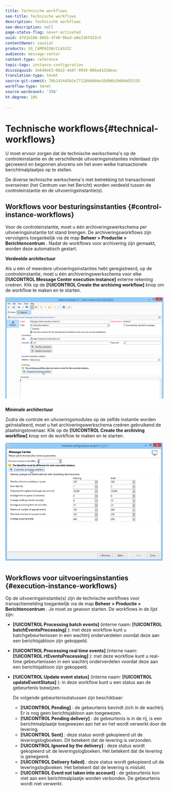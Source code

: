 ```yaml
---
title: Technische workflows
seo-title: Technische workflows
description: Technische workflows
seo-description: null
page-status-flag: never-activated
uuid: dfd1b180-86b5-4740-9bad-a0e210f433c5
contentOwner: sauviat
products: SG_CAMPAIGN/CLASSIC
audience: message-center
content-type: reference
topic-tags: instance-configuration
discoiquuid: 2e648e63-06d2-4e8f-9934-066a41d18eac
translation-type: tm+mt
source-git-commit: 70b143445b2e77128b9404e35d96b39694d55335
workflow-type: tm+mt
source-wordcount: '358'
ht-degree: 10%

---
```



# Technische workflows{#technical-workflows}

U moet ervoor zorgen dat de technische werkschema&#39;s op de controleinstantie en de verschillende uitvoeringsinstanties inderdaad zijn gecreeerd en begonnen alvorens om het even welke transactionele berichtmalplaatjes op te stellen.

De diverse technische werkschema&#39;s met betrekking tot transactioneel overseinen (het Centrum van het Bericht) worden verdeeld tussen de controleinstantie en de uitvoeringsinstantie(s).

## Workflows voor besturingsinstanties {#control-instance-workflows}

Voor de controleinstantie, moet u één archiveringswerkschema per uitvoeringsinstantie tot stand brengen. De archiveringsworkflows zijn vervolgens toegankelijk via de map **Beheer > Productie > Berichtencentrum** . Nadat de workflows voor archivering zijn gemaakt, worden deze automatisch gestart.

**Verdeelde architectuur**

Als u één of meerdere uitvoeringsinstanties hebt geregistreerd, op de controleinstantie, moet u één archiveringswerkschema voor elke **[!UICONTROL Message Center execution instance]** externe rekening creëren. Klik op de **[!UICONTROL Create the archiving workflow]** knop om de workflow te maken en te starten.

![](assets/messagecenter_archiving_002.png)

**Minimale architectuur**

Zodra de controle en uitvoeringsmodules op de zelfde instantie worden geïnstalleerd, moet u het archiveringswerkschema creëren gebruikend de plaatsingstovenaar. Klik op de **[!UICONTROL Create the archiving workflow]** knop om de workflow te maken en te starten.

![](assets/messagecenter_archiving_001.png)

## Workflows voor uitvoeringsinstanties {#execution-instance-workflows}

Op de uitvoeringsinstantie(s) zijn de technische workflows voor transactiemelding toegankelijk via de map **Beheer > Productie > Berichtencentrum** . Je moet ze gewoon starten. De workflows in de lijst zijn:

* **[!UICONTROL Processing batch events]** (interne naam: **[!UICONTROL batchEventsProcessing]** ): met deze workflow kunt u batchgebeurtenissen in een wachtrij onderverdelen voordat deze aan een berichtsjabloon zijn gekoppeld.
* **[!UICONTROL Processing real time events]** (interne naam: **[!UICONTROL rtEventsProcessing]** ): met deze workflow kunt u real-time gebeurtenissen in een wachtrij onderverdelen voordat deze aan een berichtsjabloon zijn gekoppeld.
* **[!UICONTROL Update event status]** (interne naam: **[!UICONTROL updateEventStatus]** ): in deze workflow kunt u een status aan de gebeurtenis toewijzen.

   De volgende gebeurtenisstatussen zijn beschikbaar:

   * **[!UICONTROL Pending]** : de gebeurtenis bevindt zich in de wachtrij. Er is nog geen berichtsjabloon aan toegewezen.
   * **[!UICONTROL Pending delivery]** : de gebeurtenis is in de rij, is een berichtmalplaatje toegewezen aan het en het wordt verwerkt door de levering.
   * **[!UICONTROL Sent]** : deze status wordt gekopieerd uit de leveringslogboeken. Dit betekent dat de levering is verzonden.
   * **[!UICONTROL Ignored by the delivery]** : deze status wordt gekopieerd uit de leveringslogboeken. Het betekent dat de levering is genegeerd.
   * **[!UICONTROL Delivery failed]** : deze status wordt gekopieerd uit de leveringslogboeken. Het betekent dat de levering is mislukt.
   * **[!UICONTROL Event not taken into account]** : de gebeurtenis kon niet aan een berichtmalplaatje worden verbonden. De gebeurtenis wordt niet verwerkt.

